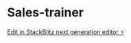 # Sales-trainer

[Edit in StackBlitz next generation editor ⚡️](https://stackblitz.com/~/github.com/xuli8334/Sales-trainer)